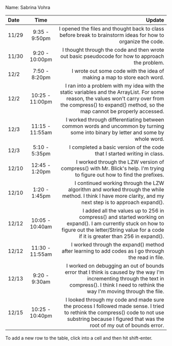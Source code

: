Name: Sabrina Vohra

| Date  |      Time       |                                                                                                                                                                                                      Update |
|:------|:---------------:|------------------------------------------------------------------------------------------------------------------------------------------------------------------------------------------------------------:|
| 11/29 |  9:35 - 9:50pm  |                                                                                                 I opened the files and thought back to class before break to brainstorm ideas for how to organize the code. |
| 11/30 | 9:20 - 10:00pm  |                                                                                                             I thought through the code and then wrote out basic pseudocode for how to approach the problem. |
| 12/2  |  7:50 - 8:20pm  |                                                                                                                                     I wrote out some code with the idea of making a map to store each word. |
| 12/2  | 10:25 - 11:00pm | I ran into a problem with my idea with the static variables and the ArrayList. For some reason, the values won't carry over from the compress() to expand() method, so the map cannot be properly accessed. |
| 12/3  | 11:15 - 11:55am |                                                                            I worked through differentiating between common words and uncommon by turning some into binary by letter and some by whole word. |
| 12/3  |  5:10 - 5:35pm  |                                                                                                                                    I completed a basic version of the code that I started writing in class. |
| 12/10 | 12:45 - 1:20pm  |                                                                                    I worked through the LZW version of compress() with Mr. Blick's help. I'm trying to figure out how to find the prefixes. |
| 12/10 |  1:20 - 1:45pm  |                                                   I continued working through the LZW algorithm and worked through the while method. I think I have more clarity, and my next step is to approach expand(). |
| 12/12 | 10:05 - 10:40am |         I added all the values up to 256 in compress() and started working on expand(). I am currently stuck on how to figure out the letter/String value for a code if it is greater than 256 in expand(). |
| 12/12 | 11:30 - 11:55am |                                                                                                          I worked through the expand() method after learning to add codes as I go through the read in file. |
| 12/13 |  9:20 - 9:30am  |              I worked on debugging an out of bounds error that I think is caused by the way I'm incrementing through the text in compress(). I think I need to rethink the way I'm moving through the file. |
| 12/15 | 10:25 - 10:40pm |        I looked through my code and made sure the process I followed made sense. I tried to rethink the compress() code to not use substring because I figured that was the root of my out of bounds error. |

To add a new row to the table, click into a cell and then hit shift-enter.